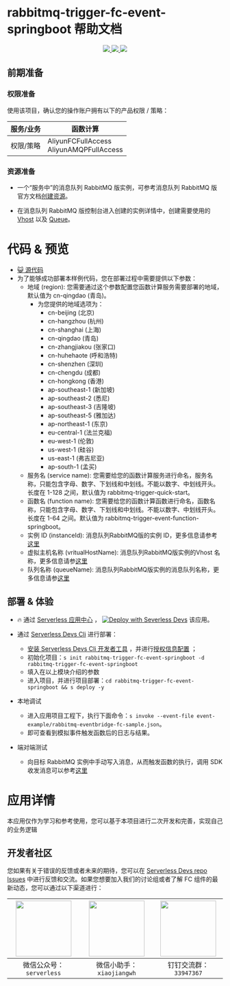 # rabbitmq-trigger-fc-event-springboot 帮助文档

<p align="center" class="flex justify-center">
    <a href="https://www.serverless-devs.com" class="ml-1">
    <img src="http://editor.devsapp.cn/icon?package=rabbitmq-producer-fc-event-springboot&type=packageType">
  </a>
  <a href="http://www.devsapp.cn/details.html?name=rabbitmq-producer-fc-event-springboot" class="ml-1">
    <img src="http://editor.devsapp.cn/icon?package=rabbitmq-producer-fc-event-springboot&type=packageVersion">
  </a>
  <a href="http://www.devsapp.cn/details.html?name=rabbitmq-producer-fc-event-springboot" class="ml-1">
    <img src="http://editor.devsapp.cn/icon?package=rabbitmq-producer-fc-event-springboot&type=packageDownload">
  </a>
</p>

## 前期准备

### 权限准备

使用该项目，确认您的操作账户拥有以下的产品权限 / 策略：


| 服务/业务 | 函数计算                                                     |
| --------- | ------------------------------------------------------------ |
| 权限/策略 | AliyunFCFullAccess<br/>AliyunAMQPFullAccess |


### 资源准备

  * 一个“服务中”的消息队列 RabbitMQ 版实例，可参考消息队列 RabbitMQ 版官方文档[创建资源](https://help.aliyun.com/document_detail/101900.html#section-1zc-9zh-s9n)。

  * 在消息队列 RabbitMQ 版控制台进入创建的实例详情中，创建需要使用的 [Vhost](https://help.aliyun.com/document_detail/101900.html#section-aqc-kem-4lu) 以及 [Queue](https://help.aliyun.com/document_detail/101900.html#section-pon-45n-a45)。

# 代码 & 预览

- [ :smiley_cat:  源代码](https://github.com/devsapp/)
- 为了能够成功部署本样例代码，您在部署过程中需要提供以下参数：
  - 地域 (region): 您需要通过这个参数配置您函数计算服务需要部署的地域，默认值为 cn-qingdao (青岛)。
    - 为您提供的地域选项为：
      - cn-beijing (北京)
      - cn-hangzhou (杭州)
      - cn-shanghai (上海)
      - cn-qingdao (青岛)
      - cn-zhangjiakou (张家口)
      - cn-huhehaote (呼和浩特)
      - cn-shenzhen (深圳)
      - cn-chengdu (成都)
      - cn-hongkong (香港)
      - ap-southeast-1 (新加坡)
      - ap-southeast-2 (悉尼)
      - ap-southeast-3 (吉隆坡)
      - ap-southeast-5 (雅加达)
      - ap-northeast-1 (东京)
      - eu-central-1 (法兰克福)
      - eu-west-1 (伦敦)
      - us-west-1 (硅谷)
      - us-east-1 (弗吉尼亚)
      - ap-south-1 (孟买)
  - 服务名 (service name): 您需要给您的函数计算服务进行命名，服务名称，只能包含字母、数字、下划线和中划线。不能以数字、中划线开头。长度在 1-128 之间，默认值为 rabbitmq-trigger-quick-start。
  - 函数名 (function name): 您需要给您的函数计算函数进行命名，函数名称，只能包含字母、数字、下划线和中划线。不能以数字、中划线开头。长度在 1-64 之间。默认值为 rabbitmq-trigger-event-function-springboot。
  - 实例 ID (instanceId): 消息队列RabbitMQ版的实例 ID，更多信息请参考[这里](https://help.aliyun.com/document_detail/146612.html)
  - 虚拟主机名称 (vritualHostName): 消息队列RabbitMQ版实例的Vhost 名称，更多信息请参[这里](https://help.aliyun.com/document_detail/146621.html)
  - 队列名称 (queueName): 消息队列RabbitMQ版实例的消息队列名称，更多信息请参[这里](https://help.aliyun.com/document_detail/146636.html)


</codepre>

<deploy>

## 部署 & 体验

<appcenter>

-  :fire:  通过 [Serverless 应用中心](https://fcnext.console.aliyun.com/applications/create?template=rabbitmq-trigger-fc-event-springboot) ，
   [![Deploy with Severless Devs](https://img.alicdn.com/imgextra/i1/O1CN01w5RFbX1v45s8TIXPz_!!6000000006118-55-tps-95-28.svg)](https://fcnext.console.aliyun.com/applications/create?template=rabbitmq-trigger-fc-event-springboot)  该应用。

</appcenter>

- 通过 [Serverless Devs Cli](https://www.serverless-devs.com/serverless-devs/install) 进行部署：

  - [安装 Serverless Devs Cli 开发者工具](https://www.serverless-devs.com/serverless-devs/install) ，并进行[授权信息配置](https://www.serverless-devs.com/fc/config) ；
  - 初始化项目：`s init rabbitmq-trigger-fc-event-springboot -d rabbitmq-trigger-fc-event-springboot`
  - 填入在以上模块介绍的参数
  - 进入项目，并进行项目部署：`cd rabbitmq-trigger-fc-event-springboot && s deploy -y`

- 本地调试
  - 进入应用项目工程下，执行下面命令：`s invoke --event-file event-example/rabbitmq-eventbridge-fc-sample.json`。
  - 即可查看到模拟事件触发函数后的日志与结果。

- 端对端测试

  - 向目标 RabbitMQ 实例中手动写入消息，从而触发函数的执行，调用 SDK 收发消息可以参考[这里](https://help.aliyun.com/document_detail/102057.html)


</deploy>

<appdetail id="flushContent">

# 应用详情



本应用仅作为学习和参考使用，您可以基于本项目进行二次开发和完善，实现自己的业务逻辑



</appdetail>

<devgroup>

## 开发者社区

您如果有关于错误的反馈或者未来的期待，您可以在 [Serverless Devs repo Issues](https://github.com/serverless-devs/serverless-devs/issues) 中进行反馈和交流。如果您想要加入我们的讨论组或者了解 FC 组件的最新动态，您可以通过以下渠道进行：

<p align="center">


| <img src="https://serverless-article-picture.oss-cn-hangzhou.aliyuncs.com/1635407298906_20211028074819117230.png" width="130px" > | <img src="https://serverless-article-picture.oss-cn-hangzhou.aliyuncs.com/1635407044136_20211028074404326599.png" width="130px" > | <img src="https://serverless-article-picture.oss-cn-hangzhou.aliyuncs.com/1635407252200_20211028074732517533.png" width="130px" > |
| ------------------------------------------------------------ | ------------------------------------------------------------ | ------------------------------------------------------------ |
| <center>微信公众号：`serverless`</center>                    | <center>微信小助手：`xiaojiangwh`</center>                   | <center>钉钉交流群：`33947367`</center>                      |

</p>

</devgroup>

